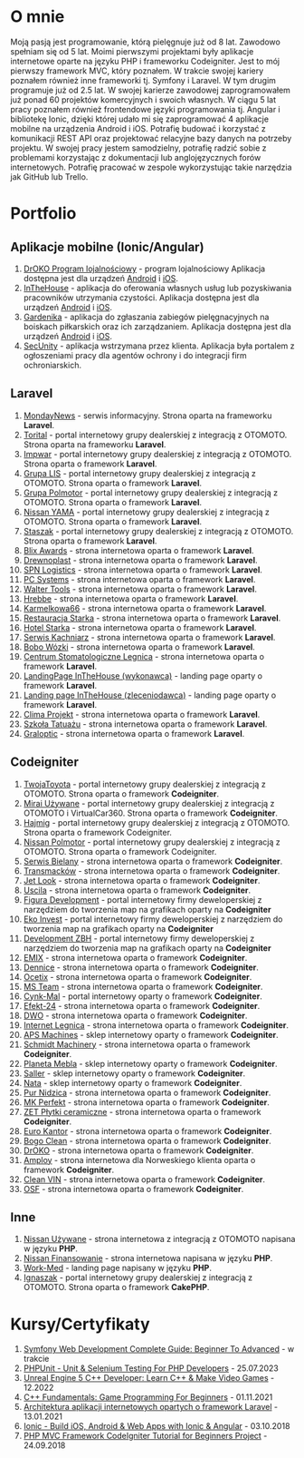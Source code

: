 # O mnie

Moją pasją jest programowanie, którą pielęgnuje już od 8 lat. Zawodowo spełniam
się od 5 lat. Moimi pierwszymi projektami były aplikacje internetowe oparte na
języku PHP i frameworku Codeigniter. Jest to mój pierwszy framework MVC, który
poznałem. W trakcie swojej kariery poznałem również inne frameworki tj. Symfony i
Laravel. W tym drugim programuje już od 2.5 lat.
W swojej karierze zawodowej zaprogramowałem już ponad 60 projektów
komercyjnych i swoich własnych.
W ciągu 5 lat pracy poznałem również frontendowe języki programowania tj. Angular
i bibliotekę Ionic, dzięki której udało mi się zaprogramować 4 aplikacje mobilne na
urządzenia Android i iOS.
Potrafię budować i korzystać z komunikacji REST API oraz projektować relacyjne bazy
danych na potrzeby projektu.
W swojej pracy jestem samodzielny, potrafię radzić sobie z problemami korzystając z
dokumentacji lub anglojęzycznych forów internetowych. Potrafię pracować w zespole
wykorzystując takie narzędzia jak GitHub lub Trello.

# Portfolio
## Aplikacje mobilne (Ionic/Angular)
1. [DrOKO Program lojalnościowy](https://play.google.com/store/apps/details?id=dr.okoapp&hl=pl&gl=US) - program lojalnościowy Aplikacja dostępna jest dla urządzeń [Android](https://play.google.com/store/apps/details?id=dr.okoapp&hl=pl&gl=US) i [iOS](https://apps.apple.com/us/app/droko-program-lojalnosciowy/id1456235101).
2. [InTheHouse](https://play.google.com/store/apps/details?id=com.adawards.inthehouse) - aplikacja do oferowania własnych usług lub pozyskiwania pracowników utrzymania czystości. Aplikacja dostępna jest dla urządzeń [Android](https://play.google.com/store/apps/details?id=com.adawards.inthehouse) i [iOS](https://apps.apple.com/de/app/inthehouse/id6443443193).
3. [Gardenika](https://play.google.com/store/apps/details?id=com.adawards.gardenika2&hl=en&gl=US) - aplikacja do zgłaszania zabiegów pielęgnacyjnych na boiskach piłkarskich oraz ich zarządzaniem. Aplikacja dostępna jest dla urządzeń [Android](https://play.google.com/store/apps/details?id=com.adawards.gardenika2&hl=en&gl=US) i [iOS](https://apps.apple.com/pl/app/gardenika/id1560308304).
4. [SecUnity](https://sec-unity.com/) - aplikacja wstrzymana przez klienta. Aplikacja była portalem z ogłoszeniami pracy dla agentów ochrony i do integracji firm ochroniarskich.

## Laravel
1. [MondayNews](https://mondaynews.pl/) - serwis informacyjny. Strona oparta na frameworku **Laravel**.
2. [Torital](https://torital.pl/) - portal internetowy grupy dealerskiej z integracją z OTOMOTO. Strona oparta na frameworku **Laravel**.
3. [Impwar](https://impwar.pl/) - portal internetowy grupy dealerskiej z integracją z OTOMOTO. Strona oparta o framework **Laravel**.
4. [Grupa LIS](https://grupalis.pl/) - portal internetowy grupy dealerskiej z integracją z OTOMOTO. Strona oparta o framework **Laravel**.
5. [Grupa Polmotor](https://www.grupapolmotor.pl/) - portal internetowy grupy dealerskiej z integracją z OTOMOTO. Strona oparta o framework **Laravel**.
6. [Nissan YAMA](https://nissan.yama.pl/) - portal internetowy grupy dealerskiej z integracją z OTOMOTO. Strona oparta o framework **Laravel**.
7. [Staszak](http://www.staszakauto.pl/) - portal internetowy grupy dealerskiej z integracją z OTOMOTO. Strona oparta o framework **Laravel**.
8. [Blix Awards](https://blixawards.pl/) - strona internetowa oparta o framework **Laravel**.
9. [Drewnoplast](https://www.drewnoplast.com.pl/) - strona internetowa oparta o framework **Laravel**.
10. [SPN Logistics](https://spnlogistics.pl/) - strona internetowa oparta o framework **Laravel**.
11. [PC Systems](https://www.pcsystems.com.pl/) - strona internetowa oparta o framework **Laravel**.
12. [Walter Tools](https://www.walter-tools.com.pl/) - strona internetowa oparta o framework **Laravel**.
13. [Hrebbe](https://hrebbe.pl/) - strona internetowa oparta o framework **Laravel**.
14. [Karmelkowa66](https://karmelkowa66.pl/) - strona internetowa oparta o framework **Laravel**.
15. [Restauracja Starka](http://www.restauracjastarka.pl/) - strona internetowa oparta o framework **Laravel**.
16. [Hotel Starka](http://www.hotel-starka.pl/) - strona internetowa oparta o framework **Laravel**.
17. [Serwis Kachniarz](https://serwiskachniarz.pl/) - strona internetowa oparta o framework **Laravel**.
18. [Bobo Wózki](https://www.bobowozki.online/) - strona internetowa oparta o framework **Laravel**.
19. [Centrum Stomatologiczne Legnica](https://www.centrumstomatologicznelegnica.pl/) - strona internetowa oparta o framework **Laravel**.
20. [LandingPage InTheHouse (wykonawca)](https://inthehouse.pl/) - landing page oparty o framework **Laravel**.
21. [Landing page InTheHouse (zleceniodawca)](https://zlecenie.inthehouse.pl/) - landing page oparty o framework **Laravel**.
22. [Clima Projekt](https://www.climaprojekt.pl/) - strona internetowa oparta o framework **Laravel**.
23. [Szkoła Tatuażu](https://szkolatatuazu.pl/) - strona internetowa oparta o framework **Laravel**.
24. [Graloptic](https://graloptic.pl/) - strona internetowa oparta o framework **Laravel**.
    
## Codeigniter
1. [TwojaToyota](https://twojatoyota.pl/) - portal internetowy grupy dealerskiej z integracją z OTOMOTO. Strona oparta o framework **Codeigniter**.
2. [Mirai Używane](https://miraiuzywane.pl/) - portal internetowy grupy dealerskiej z integracją z OTOMOTO i VirtualCar360. Strona oparta o framework **Codeigniter**.
3. [Hajmig](https://hajmig.pl/) - portal internetowy grupy dealerskiej z integracją z OTOMOTO. Strona oparta o framework Codeigniter.
4. [Nissan Polmotor](https://nissan.polmotor.pl/) - portal internetowy grupy dealerskiej z integracją z OTOMOTO. Strona oparta o framework Codeigniter.
5. [Serwis Bielany](https://serwisbielany.pl/) - strona internetowa oparta o framework **Codeigniter**.
6. [Transmacków](https://transmackow.pl/) - strona internetowa oparta o framework **Codeigniter**.
7. [Jet Look](https://jetlook.pl/) - strona internetowa oparta o framework **Codeigniter**.
8. [Uscila](https://uscila.pl/) - strona internetowa oparta o framework **Codeigniter**.
9. [Figura Development](https://figura-development.pl/) - portal internetowy firmy deweloperskiej z narzędziem do tworzenia map na grafikach oparty na **Codeigniter**
10. [Eko Invest](https://eko-invest.pl/) - portal internetowy firmy deweloperskiej z narzędziem do tworzenia map na grafikach oparty na **Codeigniter**
11. [Development ZBH](https://development-zbh.pl/) - portal internetowy firmy deweloperskiej z narzędziem do tworzenia map na grafikach oparty na **Codeigniter**
12. [EMIX](http://www.emix.legnica.pl/) - strona internetowa oparta o framework **Codeigniter**.
13. [Dennice](http://dennice.pl/) - strona internetowa oparta o framework **Codeigniter**.
14. [Ocetix](http://ocetix.com.pl/) - strona internetowa oparta o framework **Codeigniter**.
15. [MS Team](https://www.msteam.com.pl/) - strona internetowa oparta o framework **Codeigniter**.
16. [Cynk-Mal](https://www.cynkmal.pl/) - portal internetowy oparty o framework **Codeigniter**.
17. [Efekt-24](https://efekt-24.pl/) - strona internetowa oparta o framework **Codeigniter**.
18. [DWO](https://www.dwo.com.pl/) - strona internetowa oparta o framework **Codeigniter**.
19. [Internet Legnica](https://internetlegnica.pl/) - strona internetowa oparta o framework **Codeigniter**.
20. [APS Machines](https://www.apsmachines.eu/)  - sklep internetowy oparty o framework **Codeigniter**.
21. [Schmidt Machinery](https://schmidtmachinery.pl/) - strona internetowa oparta o framework **Codeigniter**.
22. [Planeta Mebla](https://planetamebla.pl/) - sklep internetowy oparty o framework **Codeigniter**.
23. [Saller](https://saller-polska.com/) - sklep internetowy oparty o framework **Codeigniter**.
24. [Nata](http://nata.pl/) - sklep internetowy oparty o framework **Codeigniter**.
25. [Pur Nidzica](https://www.pur-nidzica.pl/) - strona internetowa oparta o framework **Codeigniter**.
26. [MK Perfekt](https://mkperfekt.pl/) - strona internetowa oparta o framework **Codeigniter**.
27. [ZET Płytki ceramiczne](https://zetceramika.pl/) - strona internetowa oparta o framework **Codeigniter**.
28. [Euro Kantor](https://kantorlegnica.pl/) - strona internetowa oparta o framework **Codeigniter**.
29. [Bogo Clean](https://www.bogoclean.pl/) - strona internetowa oparta o framework **Codeigniter**.
30. [DrOKO](https://www.droko.pl/) - strona internetowa oparta o framework **Codeigniter**.
31. [Amploy](https://amploy.no/) - strona internetowa dla Norweskiego klienta oparta o framework **Codeigniter**.
32. [Clean VIN](https://cleanvin.pl/) - strona internetowa oparta o framework **Codeigniter**.
33. [OSF](http://osf.net.pl/) - strona internetowa oparta o framework **Codeigniter**.

## Inne
1. [Nissan Używane](https://nissanuzywane.pl/) - strona internetowa z integracją z OTOMOTO napisana w języku **PHP**.
2. [Nissan Finansowanie](https://nissanfinansowanie.pl/) - strona internetowa napisana w języku **PHP**.
3. [Work-Med](https://www.work-med.pl/) - landing page napisany w języku **PHP**.
4. [Ignaszak](https://www.ignaszak.pl/) - portal internetowy grupy dealerskiej z integracją z OTOMOTO. Strona oparta o framework **CakePHP**.


# Kursy/Certyfikaty
1. [Symfony Web Development Complete Guide: Beginner To Advanced](https://www.udemy.com/course/symfony-4-web-development-from-beginner-to-advanced/)  - w trakcie
2. [PHPUnit - Unit & Selenium Testing For PHP Developers](https://www.udemy.com/course/phpunit-unit-selenium-testing-for-php-developers/)  - 25.07.2023
3. [Unreal Engine 5 C++ Developer: Learn C++ & Make Video Games](https://www.udemy.com/course/unrealcourse/)  - 12.2022
4. [C++ Fundamentals: Game Programming For Beginners](https://www.udemy.com/course/cpp-fundamentals/)  - 01.11.2021
5. [Architektura aplikacji internetowych opartych o framework Laravel](https://navoica.pl/courses/course-v1:PWSZ_Legnica+MOOC_03+2020_01/course/)  - 13.01.2021
6. [Ionic - Build iOS, Android & Web Apps with Ionic & Angular](https://www.udemy.com/course/ionic-2-the-practical-guide-to-building-ios-android-apps/)  - 03.10.2018
7. [PHP MVC Framework CodeIgniter Tutorial for Beginners Project](https://www.udemy.com/course/php-mvc-framework-codeigniter-tutorial-for-beginners-project/)  - 24.09.2018
